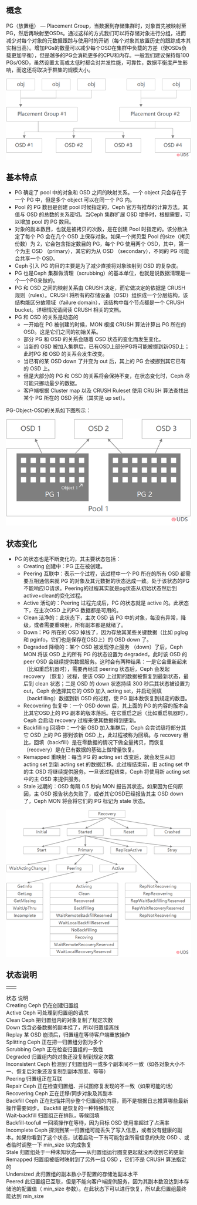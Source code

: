 ## 概念

PG（放置组） — Placement Group，当数据到存储集群时，对象首先被映射至PG，然后再映射至OSDs。通过这样的方式我们可以将存储对象进行分组，进而减少对每个对象的元数据跟踪与使用时的开销（每个对象其放置历史的跟踪成本其实相当高）。增加PGs的数量可以减少每个OSD在集群中负载的方差（使OSDs负载更加平衡），但是越多的PG会消耗更多的CPU和内存。一般我们建议保持每100 PGs/OSD，虽然设置太高或太低时都会对并发性能，可靠性，数据平衡度产生影响，而这还将取决于群集的规模大小。

![](/assets/pg_1.png)

## 基本特点

* PG 确定了 pool 中的对象和 OSD 之间的映射关系。一个 object 只会存在于一个 PG 中，但是多个 object 可以在同一个 PG 内。
* Pool 的 PG 数目是创建 pool 时候指定的，Ceph 官方有推荐的计算方法。其值与 OSD 的总数的关系密切。当Ceph 集群扩展 OSD 增多时，根据需要，可以增加 pool 的 PG 数目。
* 对象的副本数目，也就是被拷贝的次数，是在创建 Pool 时指定的。该分数决定了每个 PG 会在几个 OSD 上保存对象。如果一个拷贝型 Pool 的size（拷贝份数）为 2，它会包含指定数目的 PG，每个 PG 使用两个 OSD，其中，第一个为主 OSD （primary），其它的为从 OSD （secondary），不同的 PG 可能会共享一个 OSD。
* Ceph 引入 PG 的目的主要是为了减少直接将对象映射到 OSD 的复杂度。
* PG 也是Ceph 集群做清理（scrubbing）的基本单位，也就是说数据清理是一个一个PG来做的。
* PG 和 OSD 之间的映射关系由 CRUSH 决定，而它做决定的依据是 CRUSH 规则（rules）。CRUSH 将所有的存储设备（OSD）组织成一个分层结构，该结构能区分故障域（failure domain），该结构中每个节点都是一个 CRUSH bucket。详细情况请阅读 CRUSH 相关的文档。
* PG 和 OSD 的关系是动态的
  * 一开始在 PG 被创建的时候，MON 根据 CRUSH 算法计算出 PG 所在的 OSD。这是它们之间的初始关系。
  * 部分 PG 和 OSD 的关系会随着 OSD 状态的变化而发生变化。
  * 当新的 OSD 被加入集群后，已有OSD上部分PG将可能被挪到新OSD上；此时PG 和 OSD 的关系会发生改变。
  * 当已有的某 OSD down 了并变为 out 后，其上的 PG 会被挪到其它已有的 OSD 上。
  * 但是大部分的 PG 和 OSD 的关系将会保持不变，在状态变化时，Ceph 尽可能只挪动最少的数据。
  * 客户端根据 Cluster map 以及 CRUSH Ruleset 使用 CRUSH 算法查找出某个 PG 所在的 OSD 列表（其实是 up set）。

PG-Object-OSD的关系如下图所示：

![](/assets/pg_2.png)

## 状态变化

* PG 的状态也是不断变化的，其主要状态包括：
  * Creating 创建中：PG 正在被创建。
  * Peering 互联中：表示一个过程，该过程中一个 PG 所在的所有 OSD 都需要互相通信来就 PG 的对象及其元数据的状态达成一致。处于该状态的PG不能响应IO请求。Peering的过程其实就是pg状态从初始状态然后到active+clean的变化过程。
  * Active 活动的：Peering 过程完成后，PG 的状态就是 active 的。此状态下，在主次OSD 上的PG 数据都是可用的。
  * Clean 洁净的：此状态下，主次 OSD 该 PG 中的对象，每没有异常，降级，或者需要重映射，所有副本都是就绪了。
  * Down：PG 所在的 OSD 掉线了，因为存放其某些关键数据（比如 pglog 和 pginfo，它们也是保存在OSD上）的 OSD down 了。
  * Degraded 降级的：某个 OSD 被发现停止服务 （down）了后，Ceph MON 将该 OSD 上的所有 PG 的状态设置为 degraded，此时该 OSD 的 peer OSD 会继续提供数据服务。这时会有两种结果：一是它会重新起来（比如重启机器时），需要再经过 peering 状态后，Ceph 会发起 recovery （恢复）过程，使该 OSD 上过期的数据被恢复到最新状态，最后到 clean 状态；二是 OSD 的 down 状态持续 300 秒后其状态被设置为 out，Ceph 会选择其它的 OSD 加入 acting set，并启动回填（backfilling）数据到新 OSD 的过程，使 PG 副本数恢复到规定的数目。
  * Recovering 恢复中：一个 OSD down 后，其上面的 PG 的内容的版本会比其它OSD上的 PG 副本的版本落后。在它重启之后（比如重启机器时），Ceph 会启动 recovery 过程来使其数据得到更新。
  * Backfilling 回填中：一个新 OSD 加入集群后，Ceph 会尝试级将部分其它 OSD 上的 PG 挪到该新 OSD 上，此过程被称为回填。与 recovery 相比，回填（backfill）是在零数据的情况下做全量拷贝，而恢复（recovery）是在已有数据的基础上做增量恢复。
  * Remapped 重映射：每当 PG 的 acting set 改变后，就会发生从旧  acting set 到新 acting set 的数据迁移。此过程结束前，旧 acting set 中的主 OSD 将继续提供服务。一旦该过程结束，Ceph 将使用新 acting set 中的主 OSD 来提供服务。
  * Stale 过期的：OSD 每隔 0.5 秒向 MON 报告其状态。如果因为任何原因，主 OSD 报告状态失败了，或者其它OSD已经报告其主 OSD down 了，Ceph MON 将会将它们的 PG 标记为 stale 状态。 

![](/assets/pg_3.png)

## 状态说明

|  |  |
| :--- | :--- |
|  |  |

状态    说明  
Creating    Ceph 仍在创建归置组  
Active    Ceph 可处理到归置组的请求  
Clean    Ceph 把归置组内的对象复制了规定次数  
Down    包含必备数据的副本挂了，所以归置组离线  
Replay    某 OSD 崩溃后，归置组在等待客户端重放操作  
Splitting    Ceph 正在把一归置组分割为多个  
Scrubbing    Ceph 正在检查归置组的一致性  
Degraded    归置组内的对象还没复制到规定次数  
Inconsistent    Ceph 检测到了归置组内一或多个副本间不一致（如各对象大小不一、恢复后对象还没复制到副本那里、等等）  
Peering    归置组正在互联  
Repair    Ceph 正在检查归置组、并试图修复发现的不一致（如果可能的话）  
Recovering    Ceph 正在迁移/同步对象及其副本  
Backfill    Ceph 正在扫描并同步整个归置组的内容，而不是根据日志推算哪些最新操作需要同步。 Backfill 是恢复的一种特殊情况  
Wait-backfill    归置组正在排队，等候回填  
Backfill-toofull    一回填操作在等待，因为目标 OSD 使用率超过了占满率  
Incomplete    Ceph 探测到某一归置组可能丢失了写入信息，或者没有健康的副本。如果你看到了这个状态，试着启动一下有可能包含所需信息的失败 OSD 、或者临时调整一下 min\_size 以完成恢复  
Stale    归置组处于一种未知状态——从归置组运行图变更起就没再收到它的更新  
Remapped    归置组被临时映射到了另外一组 OSD ，它们不是 CRUSH 算法指定的  
Undersized    此归置组的副本数小于配置的存储池副本水平  
Peered    此归置组已互联，但是不能向客户端提供服务，因为其副本数没达到本存储池的配置值（ min\_size 参数）。在此状态下可以进行恢复，所以此归置组最终能达到 min\_size

